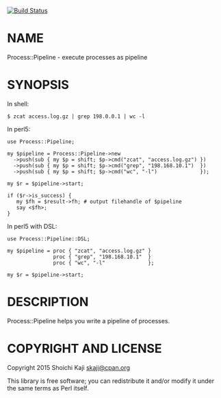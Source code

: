 [![Build Status](https://travis-ci.org/skaji/Process-Pipeline.svg?branch=master)](https://travis-ci.org/skaji/Process-Pipeline)

# NAME

Process::Pipeline - execute processes as pipeline

# SYNOPSIS

In shell:

    $ zcat access.log.gz | grep 198.0.0.1 | wc -l

In perl5:

    use Process::Pipeline;

    my $pipeline = Process::Pipeline->new
      ->push(sub { my $p = shift; $p->cmd("zcat", "access.log.gz") })
      ->push(sub { my $p = shift; $p->cmd("grep", "198.168.10.1")  })
      ->push(sub { my $p = shift; $p->cmd("wc", "-l")              });

    my $r = $pipeline->start;

    if ($r->is_success) {
       my $fh = $result->fh; # output filehandle of $pipeline
       say <$fh>;
    }

In perl5 with DSL:

    use Process::Pipeline::DSL;

    my $pipeline = proc { "zcat", "access.log.gz" }
                   proc { "grep", "198.168.10.1"  }
                   proc { "wc", "-l"              };

    my $r = $pipeline->start;

# DESCRIPTION

Process::Pipeline helps you write a pipeline of processes.

# COPYRIGHT AND LICENSE

Copyright 2015 Shoichi Kaji <skaji@cpan.org>

This library is free software; you can redistribute it and/or modify
it under the same terms as Perl itself.
